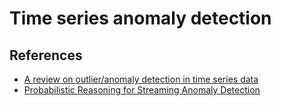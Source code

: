 # Time series anomaly detection

## References

- [A review on outlier/anomaly detection in time series data](https://arxiv.org/pdf/2002.04236.pdf)
- [Probabilistic Reasoning for Streaming Anomaly Detection](https://citeseerx.ist.psu.edu/viewdoc/download?doi=10.1.1.375.2193&rep=rep1&type=pdf)
